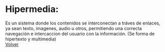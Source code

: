 # Hipermedia:
Es un sistema donde los contenidos se interconectan a tráves de enlaces, ya sean texto, imagenes, audio u otros, permitiendo una correcta navegación e intercaccion del usuario con la información. (Se forma de hipertexto y multimedia)  <br>
[Volver](README.md)

